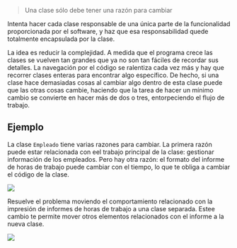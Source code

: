 > Una clase sólo debe tener una razón para cambiar

Intenta hacer cada clase responsable de una única parte de la funcionalidad proporcionada por el software, y haz que esa responsabilidad quede totalmente encapsulada por la clase. 

La idea es reducir la complejidad. A medida que el programa crece las clases se vuelven tan grandes que ya no son tan fáciles de recordar sus detalles. La navegación por el código se ralentiza cada vez más y hay que recorrer clases enteras para encontrar algo específico. De hecho, si una clase hace demasiadas cosas al cambiar algo dentro de esta clase puede que las otras cosas cambie, haciendo que la tarea de hacer un mínimo cambio se convierte en hacer más de dos o tres, entorpeciendo el flujo de trabajo. 

## Ejemplo
La clase `Empleado` tiene varias razones para cambiar. La primera razón puede estar relacionada con eel trabajo principal de la clase: gestionar información de los empleados. Pero hay otra razón: el formato del informe de horas de trabajo puede cambiar con el tiempo, lo que te obliga a cambiar el código de la clase.

![](https://i.imgur.com/s0qIuQT.png)

Resuelve el problema moviendo el comportamiento relacionado con la impresión de informes de horas de trabajo a una clase separada. Estee cambio te permite mover otros elementos relacionados con el informe a la nueva clase.

![](https://i.imgur.com/oPxaclO.png)

